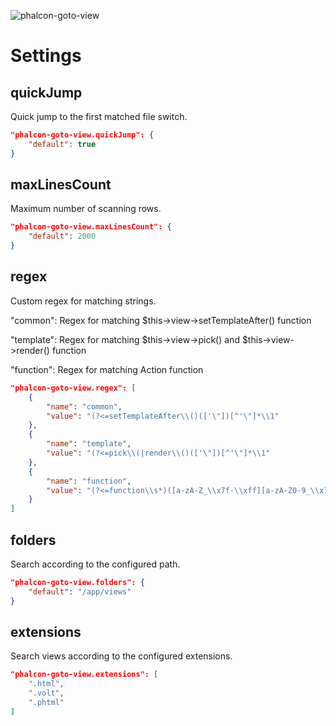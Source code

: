 ![phalcon-goto-view](https://socialify.git.ci/nivin-studio/phalcon-goto-view/image?description=1&font=Inter&logo=https%3A%2F%2Fwww.nivin.cn%2Fimages%2Flogo.png&pattern=Signal&theme=Light)

# Settings

## quickJump

Quick jump to the first matched file switch.

```json
"phalcon-goto-view.quickJump": {
    "default": true
}
```

## maxLinesCount
Maximum number of scanning rows.

```json
"phalcon-goto-view.maxLinesCount": {
    "default": 2000
}
```

## regex

Custom regex for matching strings.

"common": Regex for matching $this->view->setTemplateAfter() function

"template": Regex for matching $this->view->pick() and $this->view->render() function

"function": Regex for matching Action function

```json
"phalcon-goto-view.regex": [
    {
        "name": "common",
        "value": "(?<=setTemplateAfter\\()(['\"])[^'\"]*\\1"
    },
    {
        "name": "template",
        "value": "(?<=pick\\(|render\\()(['\"])[^'\"]*\\1"
    },
    {
        "name": "function",
        "value": "(?<=function\\s*)([a-zA-Z_\\x7f-\\xff][a-zA-Z0-9_\\x7f-\\xff]*)"
    }
]

```

## folders

Search according to the configured path.

```json
"phalcon-goto-view.folders": {
    "default": "/app/views"
}
```

## extensions

Search views according to the configured extensions.

```json
"phalcon-goto-view.extensions": [
    ".html",
    ".volt",
    ".phtml"
]
```

